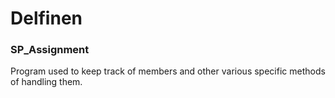 # Delfinen
### SP_Assignment

Program used to keep track of members and other various specific methods of handling them.
